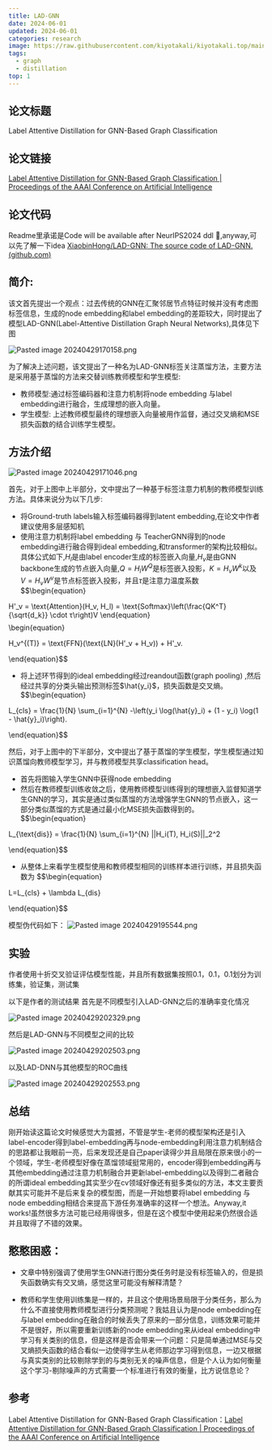 ```yaml
---
title: LAD-GNN
date: 2024-06-01
updated: 2024-06-01
categories: research
image: https://raw.githubusercontent.com/kiyotakali/kiyotakali.top/main/pic_back/elden1.webp
tags:
  - graph
  - distillation
top: 1
---
```


## 论文标题

Label Attentive Distillation for GNN-Based Graph Classification

## 论文链接

[Label Attentive Distillation for GNN-Based Graph Classification | Proceedings of the AAAI Conference on Artificial Intelligence](https://ojs.aaai.org/index.php/AAAI/article/view/28693)

## 论文代码

Readme里承诺是Code will be available after NeurIPS2024 ddl 🥲,anyway,可以先了解一下idea
[XiaobinHong/LAD-GNN: The source code of LAD-GNN. (github.com)](https://github.com/XiaobinHong/LAD-GNN)

## 简介:

该文首先提出一个观点：过去传统的GNN在汇聚邻居节点特征时候并没有考虑图标签信息，生成的node embedding和label embedding的差距较大，同时提出了模型LAD-GNN(Label-Attentive Distillation Graph Neural Networks),具体见下图

![Pasted image 20240429170158.png](./Pasted%20image%2020240429170158.png)

为了解决上述问题，该文提出了一种名为LAD-GNN标签关注蒸馏方法，主要方法是采用基于蒸馏的方法来交替训练教师模型和学生模型:

- 教师模型:通过标签编码器和注意力机制将node embedding 与label embedding进行融合，生成理想的嵌入向量。
- 学生模型: 上述教师模型最终的理想嵌入向量被用作监督，通过交叉熵和MSE损失函数的结合训练学生模型。

## 方法介绍

![Pasted image 20240429171046.png](./Pasted%20image%2020240429171046.png)

首先，对于上图中上半部分，文中提出了一种基于标签注意力机制的教师模型训练方法。具体来说分为以下几步:
- 将Ground-truth labels输入标签编码器得到latent embedding,在论文中作者建议使用多层感知机
- 使用注意力机制将label embedding 与 TeacherGNN得到的node embedding进行融合得到ideal embedding,和transformer的架构比较相似。具体公式如下,$H_l$是由label encoder生成的标签嵌入向量,$H_v$是由GNN backbone生成的节点嵌入向量,$Q=H_lW^Q$是标签嵌入投影，$K=H_vW^k$以及$V=H_vW^v$是节点标签嵌入投影，并且$τ$是注意力温度系数
$$\begin{equation}

H'_v = \text{Attention}(H_v, H_l) = \text{Softmax}\left(\frac{QK^T}{\sqrt{d_k}} \cdot τ\right)V
\end{equation}$$
$$\begin{equation}

H_v^{(T)} = \text{FFN}(\text{LN}(H'_v + H_v)) + H'_v.

\end{equation}$$
- 将上述环节得到的ideal embedding经过reandout函数(graph pooling) ,然后经过共享的分类头输出预测标签$\hat{y_i}$，损失函数是交叉熵。
$$\begin{equation}

L_{cls} = \frac{1}{N} \sum_{i=1}^{N} -\left(y_i \log(\hat{y}_i) + (1 - y_i) \log(1 - \hat{y}_i)\right).


\end{equation}$$

然后，对于上图中的下半部分，文中提出了基于蒸馏的学生模型，学生模型通过知识蒸馏向教师模型学习，并与教师模型共享classification head。

- 首先将图输入学生GNN中获得node embedding
- 然后在教师模型训练收敛之后，使用教师模型训练得到的理想嵌入监督知道学生GNN的学习，其实是通过类似蒸馏的方法增强学生GNN的节点嵌入，这一部分类似蒸馏的方式是通过最小化MSE损失函数得到的。
$$\begin{equation}


L_{\text{dis}} = \frac{1}{N} \sum_{i=1}^{N} ||H_i(T), H_i(S)||_2^2


\end{equation}$$
- 从整体上来看学生模型使用和教师模型相同的训练样本进行训练，并且损失函数为
$$\begin{equation}

L=L_{cls} + \lambda L_{dis}


\end{equation}$$

模型伪代码如下：
![Pasted image 20240429195544.png](./Pasted%20image%2020240429195544.png)

## 实验

作者使用十折交叉验证评估模型性能，并且所有数据集按照0.1，0.1，0.1划分为训练集，验证集，测试集

以下是作者的测试结果
首先是不同模型引入LAD-GNN之后的准确率变化情况

![Pasted image 20240429202329.png](./Pasted%20image%2020240429202329.png)

然后是LAD-GNN与不同模型之间的比较

![Pasted image 20240429202503.png](./Pasted%20image%2020240429202503.png)

以及LAD-DNN与其他模型的ROC曲线

![Pasted image 20240429202553.png](./Pasted%20image%2020240429202553.png)

## 总结

刚开始读这篇论文时候感觉大为震撼，不管是学生-老师的模型架构还是引入label-encoder得到label-embedding再与node-embedding利用注意力机制结合的思路都让我眼前一亮，后来发现还是自己paper读得少并且局限在原来很小的一个领域，学生-老师模型好像在蒸馏领域挺常用的，encoder得到embedding再与其他embedding通过注意力机制融合并更新label-embedding以及得到二者融合的所谓ideal embedding其实至少在cv领域好像还有挺多类似的方法，本文主要贡献其实可能并不是后来复杂的模型图，而是一开始想要将label embedding 与 node embedding相结合来提高下游任务准确率的这样一个想法。Anyway,it works!虽然很多方法可能已经用得很多，但是在这个模型中使用起来仍然很合适并且取得了不错的效果。

## 憨憨困惑：

- 文章中特别强调了使用学生GNN进行图分类任务时是没有标签输入的，但是损失函数确实有交叉熵，感觉这里可能没有解释清楚？

- 教师和学生使用训练集是一样的，并且这个使用场景局限于分类任务，那么为什么不直接使用教师模型进行分类预测呢？我姑且认为是node embedding在与label embedding在融合的时候丢失了原来的一部分信息，训练效果可能并不是很好，所以需要重新训练新的node embedding来从ideal embedding中学习有关类别的信息，但是这样是否会带来一个问题：只是简单通过MSE与交叉熵损失函数的结合看似一边使得学生从老师那边学习得到信息，一边又根据与真实类别的比较剔除学到的与类别无关的噪声信息，但是个人认为如何衡量这个学习-剔除噪声的方式需要一个标准进行有效的衡量，比方说信息论？

## 参考

Label Attentive Distillation for GNN-Based Graph Classification：[Label Attentive Distillation for GNN-Based Graph Classification | Proceedings of the AAAI Conference on Artificial Intelligence](https://ojs.aaai.org/index.php/AAAI/article/view/28693)

